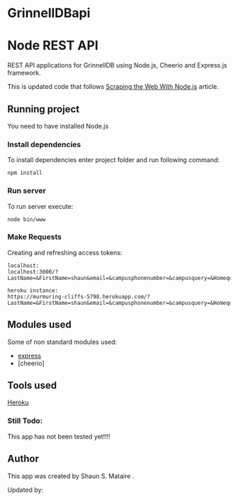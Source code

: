 # GrinnellDBapi

# Node REST API

REST API applications for GrinnellDB using Node.js, Cheerio and Express.js framework.

This is updated code that follows [Scraping the Web With Node.js](https://scotch.io/tutorials/scraping-the-web-with-node-js) article.

## Running project

You need to have installed Node.js

### Install dependencies

To install dependencies enter project folder and run following command:
```
npm install
```

### Run server

To run server execute:
```
node bin/www
```

### Make Requests

Creating and refreshing access tokens:
```
localhost:
localhost:3000/?LastName=&FirstName=shaun&email=&campusphonenumber=&campusquery=&Homequery=&Department=&Major=&conc=&Gyear=

heroku instance:
https://murmuring-cliffs-5798.herokuapp.com/?LastName=&FirstName=shaun&email=&campusphonenumber=&campusquery=&Homequery=&Department=&Major=&conc=&Gyear=  
```


## Modules used

Some of non standard modules used:
* [express](https://www.npmjs.com/package/mongoose)
* [cheerio]

## Tools used

[Heroku](https://heroku.com)

### Still Todo:

This app has not been tested yet!!!!

## Author

This app was created by Shaun S. Mataire .

Updated by:
